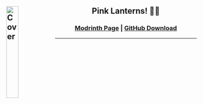 ## <img align="left" alt="Cover" src="https://cdn.modrinth.com/data/vRQuUWXC/3b33766c5b3311bc2080ebc8184ab300de4d459f.jpeg" width="25%"  />  <h2 align="center">Pink Lanterns! 🩷🏮</h1>

<h3 align=center> 

[__Modrinth Page__](https://modrinth.com) | [__GitHub Download__](https://github.com/thetahalo/resourcepacks)
</h3>


---
